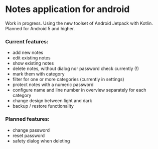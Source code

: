 # Notes application for android

Work in progress.
Using the new toolset of Android Jetpack with Kotlin.
Planned for Android 5 and higher.

### Current features:
- add new notes
- edit existing notes
- show existing notes
- delete notes, without dialog nor password check currently (!)
- mark them with category
- filter for one or more categories (currently in settings)
- protect notes with a numeric password
- configure name and line number in overview separately for each category
- change design between light and dark
- backup / restore functionality

### Planned features:
- change password
- reset password
- safety dialog when deleting
